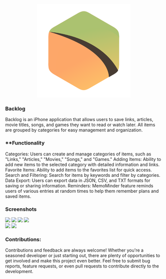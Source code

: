 <p align="center"><picture>
  <img alt="logo" src="logo_backlog.png" width="300">
</picture></p>

### **Backlog**

Backlog is an iPhone application that allows users to save links, articles, movie titles, songs, and games they want to read or watch later. All items are grouped by categories for easy management and organization.

### **Functionality

Categories: Users can create and manage categories of items, such as "Links," "Articles," "Movies," "Songs," and "Games."
Adding Items: Ability to add new items to the selected category with detailed information and links.
Favorite Items: Ability to add items to the favorites list for quick access.
Search and Filtering: Search for items by keywords and filter by categories.
Data Export: Users can export data in JSON, CSV, and TXT formats for saving or sharing information.
Reminders: MemoMinder feature reminds users of various entries at random times to help them remember plans and saved items.

### Screenshots
  <img src="Simulator Screenshot - 1.png" width="300">  <img src="Simulator Screenshot - 2.png" width="300"> 
  <img src="Simulator Screenshot - 3.png" width="300">  <img src="Simulator Screenshot - 4.png" width="300">  
  <img src="Simulator Screenshot - 5.png" width="300">  <img src="Simulator Screenshot - 6.png" width="300">

### **Contributions:**
Contributions and feedback are always welcome! Whether you're a seasoned developer or just starting out, there are plenty of opportunities to get involved and make this project even better. Feel free to submit bug reports, feature requests, or even pull requests to contribute directly to the development.
